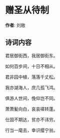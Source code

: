 # 赠圣从待制

**作者**: 刘敞

## 诗词内容

君居御街西，我居御街东。

如何百步间，十日不相从。

君非园中植，落落千丈松。

我亦湖海人，庶几孤飞鸿。

俱游人世间，俛仰岂不同。

萧萧髪向白，哀哀嗟转蓬。

仕固不期达，贫亦不讳穷。

行当一麾去，幸识撄宁翁。

